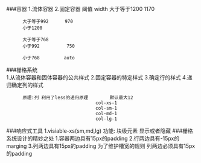 ###容器
     1.流体容器
     2.固定容器
              阈值        width
          大于等于1200     1170
              
          大于等于992      970
          小于1200
            
          大于等于768
          小于992          750
          
          小于768         auto
      
###栅格系统  
          1.从流体容器和固体容器的公共样式
          2.固定容器的特定样式
          3.确定行的样式
          4.递归确定列的样式                          
                                          
          原理:列 利用了less的递归原理        默认最大12   
                                     col-xs-1
                                     col-sm-1
                                     col-md-1
                                     col-lg-1

###响应式工具
       1.visiable-xs(sm,md,lg)      功能: 块级元素 显示或者隐藏
###栅格系统设计的精妙之处
       1.容器两边具有15px的padding
       2.行两边具有-15px的marging
       3.列两边具有15px的padding
       为了维护槽宽的规则
           列两边必须具有15px的padding       
